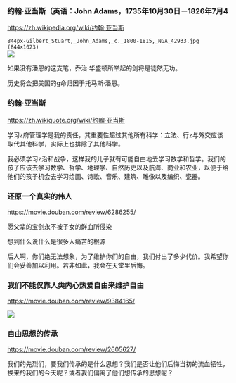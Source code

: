 ### 约翰·亚当斯（英语：John Adams，1735年10月30日－1826年7月4
https://zh.wikipedia.org/wiki/约翰·亚当斯

`844px-Gilbert_Stuart,_John_Adams,_c._1800-1815,_NGA_42933.jpg (844×1023)`<br>
![](https://upload.wikimedia.org/wikipedia/commons/thumb/f/ff/Gilbert_Stuart%2C_John_Adams%2C_c._1800-1815%2C_NGA_42933.jpg/844px-Gilbert_Stuart%2C_John_Adams%2C_c._1800-1815%2C_NGA_42933.jpg)

如果没有潘恩的这支笔，乔治·华盛顿所举起的剑将是徒然无功。

历史将会把美国的g命归因于托马斯·潘恩。

### 约翰·亚当斯
https://zh.wikiquote.org/wiki/约翰·亚当斯

学习z府管理学是我的责任，其重要性超过其他所有科学：立法、行z与外交应该取代其他科学，实际上也排除了其他科学。

我必须学习z治和战争，这样我的儿子就有可能自由地去学习数学和哲学。我们的孩子应该去学习数学、哲学、地理学、自然历史以及航海、商业和农业，以便于给他们的孩子机会去学习绘画、诗歌、音乐、建筑、雕像以及编织、瓷器。

### 还原一个真实的伟人
https://movie.douban.com/review/6286255/

愿父辈的宝剑永不被子女的鲜血所侵染

想到什么说什么是很多人痛苦的根源

后人啊，你们绝无法想象，为了维护你们的自由，我们付出了多少代价。我希望你们会妥善加以利用。若非如此，我会在天堂里后悔。

### 我们不能仅靠人类内心热爱自由来维护自由
https://movie.douban.com/review/9384165/

![](https://img3.doubanio.com/view/thing_review/l/public/p1530361.webp)

### 自由思想的传承
https://movie.douban.com/review/2605627/

我们的先烈们，要我们传承的是什么思想？我们是否让他们后悔当初的流血牺牲，换来的我们的今天呢？或者我们偏离了他们想传承的思想呢？
